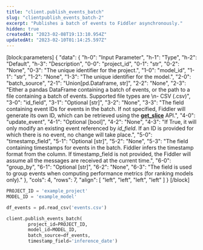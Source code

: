 ```yaml
---
title: "client.publish_events_batch"
slug: "clientpublish_events_batch-2"
excerpt: "Publishes a batch of events to Fiddler asynchronously."
hidden: true
createdAt: "2023-02-08T19:13:10.954Z"
updatedAt: "2023-02-10T01:14:25.597Z"
---
```

[block:parameters]
{
  "data": {
    "h-0": "Input Parameter",
    "h-1": "Type",
    "h-2": "Default",
    "h-3": "Description",
    "0-0": "project_id",
    "0-1": "str",
    "0-2": "None",
    "0-3": "The unique identifier for the project.",
    "1-0": "model_id",
    "1-1": "str",
    "1-2": "None",
    "1-3": "The unique identifier for the model.",
    "2-0": "batch_source",
    "2-1": "Union[pd.Dataframe, str]",
    "2-2": "None",
    "2-3": "Either a pandas DataFrame containing a batch of events, or the path to a file containing a batch of events. Supported file types are  \n- CSV (.csv)",
    "3-0": "id_field",
    "3-1": "Optional [str]",
    "3-2": "None",
    "3-3": "The field containing event IDs for events in the batch.  If not specified, Fiddler will generate its own ID, which can be retrieved using the **[get_slice](ref:clientget_slice)** API.",
    "4-0": "update_event",
    "4-1": "Optional [bool]",
    "4-2": "None",
    "4-3": "If True, it will only modify an existing event referenced by _id_field_.  If an ID is provided for which there is no event, no change will take place.",
    "5-0": "timestamp_field",
    "5-1": "Optional [str]",
    "5-2": "None",
    "5-3": "The field containing timestamps for events in the batch. Fiddler infers the timestamp format from the column. If timestamp_field is not provided, the Fiddler will assume all the messages are received at the current time.",
    "6-0": "group_by",
    "6-1": "Optional [str]",
    "6-2": "None",
    "6-3": "The field is used to group events when computing performance metrics (for ranking models only)."
  },
  "cols": 4,
  "rows": 7,
  "align": [
    "left",
    "left",
    "left",
    "left"
  ]
}
[/block]

```python Usage
PROJECT_ID = 'example_project'
MODEL_ID = 'example_model'

df_events = pd.read_csv('events.csv')

client.publish_events_batch(
        project_id=PROJECT_ID,
        model_id=MODEL_ID,
        batch_source=df_events,
        timestamp_field='inference_date')
```